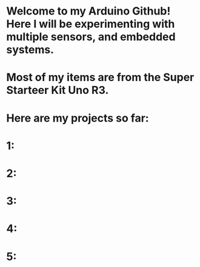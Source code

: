 # Welcome to my Arduino Github! Here I will be experimenting with multiple sensors, and embedded systems. 
# Most of my items are from the Super Starteer Kit Uno R3.
# Here are my projects so far:
# 1: 
# 2: 
# 3:
# 4:
# 5: